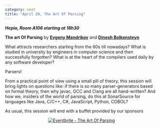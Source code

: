 ```yaml
---
category: next
title: "April 29, The Art Of Parsing"
---
```


***Hepia, Room A106 starting at 18h30***

**The art Of Parsing** by **[Evgeny Mandrikov](/jug/speakers.html?key=evgeny_mandrikov)** and **[Dinesh Bolkensteyn](/jug/speakers.html?key=dinesh_bolkensteyn)**

What attracts researchers starting from the 60s till nowadays? 
What is studied in university by engineers in computer science and then successfully forgotten? 
What is at the heart of the compilers used daily by any software developer? 

Parsers! 

From a practical point of view using a small pill of theory, this session will bring lights on questions like: if there is so many parser-generators based on formal theory, then why javac, GCC and Clang are all hand-written? 
And how we, insiders of the world of parsing, do this at SonarSource for languages like Java, C/C++, C#, JavaScript, Python, COBOL?

As usual, this session will end with a buffet provided by our sponsors

<center><a href="https://www.eventbrite.fr/e/inscription-the-art-of-parsing-11383587617?ref=ebtn" target="_blank"><img src="https://www.eventbrite.fr/custombutton?eid=11383587617" alt="Eventbrite - The Art Of Parsing" /></a></center>